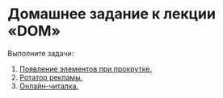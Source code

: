 # Домашнее задание к лекции «DOM»

Выполните задачи:

1. [Появление элементов при прокрутке.](./01_reveal/)
2. [Ротатор рекламы.](./02_ads/)
3. [Онлайн-читалка.](./03_book-reader/)